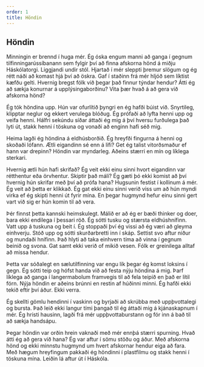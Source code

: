 ```yaml
---
order: 1
title: Höndin
---
```


## Höndin

Minningin er brennd í huga mér. Ég óska engum manni að ganga í gegnum tilfinningarússíbanann sem fylgir því að finna afskorna hönd á miðju Háskólatorgi. Liggjandi undir stól. Hjartað í mér sleppti þremur slögum og ég rétt náði að komast hjá því að öskra. Gaf í staðinn frá mér hljóð sem líktist kæfðu gelti. Hvernig bregst fólk við þegar það finnur týndar hendur? Átti ég að sækja konurnar á upplýsingaborðinu? Vita þær hvað á að gera við afskorna hönd?

Ég tók höndina upp. Hún var ofurlítið þyngri en ég hafði búist við. Snyrtileg, klipptar neglur og ekkert verulega blóðug. Ég prófaði að lyfta henni upp og veifa henni. Hálfri sekúndu síðar áttaði ég mig á því hversu furðulega það lyti út, stakk henni í töskuna og vonaði að enginn hafi séð mig.

Heima lagði ég höndina á eldhúsborðið. Ég hreyfði fingurna á henni og skoðaði lófann. Ætli eigandinn sé enn á lífi? Get ég talist vitorðsmaður ef hann var drepinn? Höndin var myndarleg. Aðeins stærri en mín og líklega sterkari.

Hvernig ætli hún hafi skrifað? Ég veit ekki einu sinni hvort eigandinn var rétthentur eða örvhentur. Skiptir það máli? Ég gæti þó ekki komist að því hvernig hún skrifar með því að prófa hana? Hugsunin festist í kollinum á mér. Ég veit að þetta er klikkað. Ég gat ekki einu sinni verið viss um að hún myndi virka ef ég skipti henni út fyrir mína. En þegar hugmynd hefur einu sinni gert vart við sig er hún komin til að vera.

Þér finnst þetta kannski heimskulegt. Málið er að ég er bæði thinker og doer, bara ekki endilega í þessari röð. Ég sótti tusku og stærsta eldhúshnífinn. Vatt upp á tuskuna og beit í. Ég stoppaði því ég vissi að ég væri að gleyma einhverju. Stóð upp og sótti skurðarbretti inn í skáp. Settist svo aftur niður og mundaði hnífinn. Það hlyti að taka einhvern tíma að vinna í gegnum beinið og svona. Gat samt ekki verið of mikið vesen. Fólk er greinilega alltaf að missa hendur.

Þetta var sóðalegt en sælutilfinning var engu lík þegar ég komst loksins í gegn. Ég sótti teip og hófst handa við að festa nýju höndina á mig. Þarf líklega að ganga í langermabolum framvegis til að fela teipið en það er lítil fórn. Nýja höndin er aðeins brúnni en restin af húðinni minni. Ég hafði ekki tekið eftir því áður. Ekki verra.

Ég skellti gömlu hendinni í vaskinn og byrjaði að skrúbba með uppþvottalegi og bursta. Það leið ekki langur tími þangað til ég áttaði mig á kjánaskapnum í mér. Ég hristi hausinn, lagði frá mér uppþvottaburstann og fór inn á bað til að sækja handsápu.

Þegar höndin var orðin hrein vaknaði með mér ennþá stærri spurning. Hvað átti ég að gera við hana? Ég var aftur í sömu stöðu og áður. Með afskorna hönd og ekki minnstu hugmynd um hvert afskornar hendur eiga að fara. Með hægum hreyfingum pakkaði ég höndinni í plastfilmu og stakk henni í töskuna mína. Leiðin lá aftur út í Háskóla.
